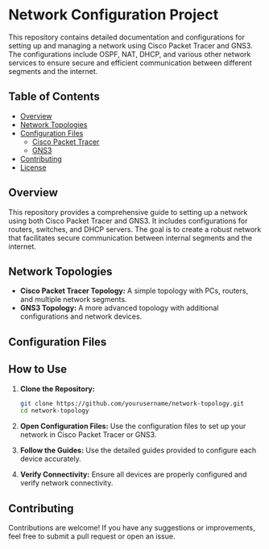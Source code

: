 # Network Configuration Project

This repository contains detailed documentation and configurations for setting up and managing a network using Cisco Packet Tracer and GNS3. The configurations include OSPF, NAT, DHCP, and various other network services to ensure secure and efficient communication between different segments and the internet.

## Table of Contents

- [Overview](#overview)
- [Network Topologies](#network-topologies)
- [Configuration Files](#configuration-files)
  - [Cisco Packet Tracer](/CCNA/)
  - [GNS3](/GNS3/)
- [Contributing](#contributing)
- [License](#license)

## Overview

This repository provides a comprehensive guide to setting up a network using both Cisco Packet Tracer and GNS3. It includes configurations for routers, switches, and DHCP servers. The goal is to create a robust network that facilitates secure communication between internal segments and the internet.

## Network Topologies

- **Cisco Packet Tracer Topology:** A simple topology with PCs, routers, and multiple network segments.
- **GNS3 Topology:** A more advanced topology with additional configurations and network devices.

## Configuration Files

## How to Use

1. **Clone the Repository:**
   ```bash
   git clone https://github.com/yourusername/network-topology.git
   cd network-topology
   ```

2. **Open Configuration Files:** Use the configuration files to set up your network in Cisco Packet Tracer or GNS3.
3. **Follow the Guides:** Use the detailed guides provided to configure each device accurately.
4. **Verify Connectivity:** Ensure all devices are properly configured and verify network connectivity.

## Contributing

Contributions are welcome! If you have any suggestions or improvements, feel free to submit a pull request or open an issue.